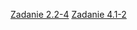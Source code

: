 [Zadanie 2.2-4](https://arkusze.pl/matura-informatyka-2025-maj-poziom-rozszerzony/)
[Zadanie 4.1-2](https://arkusze.pl/matura-informatyka-2020-lipiec-poziom-rozszerzony/)
